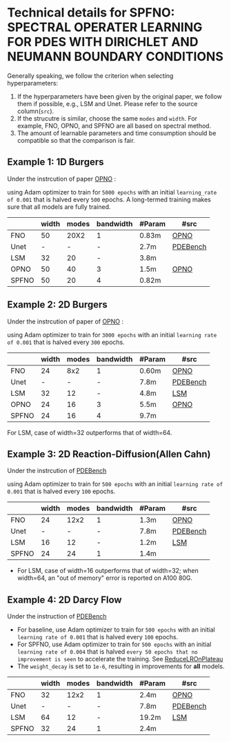 # Technical details for SPFNO: SPECTRAL OPERATER LEARNING FOR PDES WITH DIRICHLET AND NEUMANN BOUNDARY CONDITIONS

Generally speaking, we follow the criterion when selecting hyperparameters:

1. If the hyperparameters have been given by the original paper, we follow them if possible, e.g., LSM and Unet. Please refer to the source column(`src`).
2. If the strucutre is similar, choose the same `modes` and `width`. For example, FNO, OPNO, and SPFNO are all based on spectral method.
3. The amount of learnable parameters and time consumption should be compatible so that the comparison is fair.

## Example 1: 1D Burgers
Under the instrcution of paper [OPNO](https://github.com/liu-ziyuan-math/spectral_operator_learning) : 

using Adam optimizer to train for `5000 epochs` with an initial `learning_rate of 0.001` that is halved every `500` epochs. A long-termed training makes sure that all models are fully trained.

|       | width | modes | bandwidth | #Param | #src |
|-------|-------|-------|-----------|--------|---|
| FNO   | 50    | 20X2  | 1         | 0.83m  | [OPNO](https://github.com/liu-ziyuan-math/spectral_operator_learning) |
| Unet  | -     | -     | -         | 2.7m   | [PDEBench](https://github.com/pdebench/PDEBench) |
| LSM   | 32    | 20    | -         | 3.8m   |  |
| OPNO  | 50    | 40    | 3         | 1.5m   | [OPNO](https://github.com/liu-ziyuan-math/spectral_operator_learning) |
| SPFNO | 50    | 20    | 4         | 0.82m  |   |

## Example 2: 2D Burgers
Under the instrcution of paper of [OPNO](https://github.com/liu-ziyuan-math/spectral_operator_learning) : 

using Adam optimizer to train for `3000 epochs` with an initial `learning rate of 0.001` that is halved every `300` epochs.

|       | width | modes | bandwidth | #Param | #src |
|-------|-------|-------|-----------|--------|---|
| FNO   | 24    | 8x2  | 1         | 0.60m  | [OPNO](https://github.com/liu-ziyuan-math/spectral_operator_learning) |
| Unet  | -     | -     | -         | 7.8m   | [PDEBench](https://github.com/pdebench/PDEBench) |
| LSM   | 32    | 12    | -         | 4.8m   | [LSM](https://github.com/thuml/Latent-Spectral-Models) |
| OPNO  | 24    | 16    | 3         | 5.5m   | [OPNO](https://github.com/liu-ziyuan-math/spectral_operator_learning) |
| SPFNO | 24    | 16    | 4         | 9.7m  |   |

For LSM, case of width=32 outperforms that of width=64.

## Example 3: 2D Reaction-Diffusion(Allen Cahn)
Under the instrcution of [PDEBench](https://github.com/pdebench/PDEBench/blob/main/pdebench/models/config/args/config_diff-react.yaml)

using Adam optimizer to train for `500 epochs` with an initial `learning rate of 0.001` that is halved every `100` epochs.

|       | width | modes | bandwidth | #Param | #src |
|-------|-------|-------|-----------|--------|---|
| FNO   | 24    | 12x2  | 1         | 1.3m  | [OPNO](https://github.com/liu-ziyuan-math/spectral_operator_learning) |
| Unet  | -     | -     | -         | 7.8m   | [PDEBench](https://github.com/pdebench/PDEBench) |
| LSM   | 16    | 12    | -         | 1.2m   | [LSM](https://github.com/thuml/Latent-Spectral-Models) |
| SPFNO | 24    | 24    | 1         | 1.4m  |   |

- For LSM, case of width=16 outperforms that of width=32; when width=64, an "out of memory" error is reported on A100 80G.

## Example 4: 2D Darcy Flow
Under the instruction of [PDEBench](https://github.com/pdebench/PDEBench/blob/main/pdebench/models/config/config_darcy.yaml)

- For baseline, use Adam optimizer to train for `500 epochs` with an initial `learning rate of 0.001` that is halved every `100` epochs.
- For SPFNO, use Adam optimizer to train for `500 epochs` with an initial `learning rate of 0.004` that is halved `every 50 epochs that no improvement is seen` to accelerate the training. See [ReduceLROnPlateau](https://pytorch.org/docs/stable/generated/torch.optim.lr_scheduler.ReduceLROnPlateau.html)
- The `weight_decay` is set to `1e-6`, resulting in improvements for **all** models.

|       | width | modes | bandwidth | #Param | #src |
|-------|-------|-------|-----------|--------|---|
| FNO   | 32    | 12x2  | 1         | 2.4m  | [OPNO](https://github.com/liu-ziyuan-math/spectral_operator_learning) |
| Unet  | -     | -     | -         | 7.8m   | [PDEBench](https://github.com/pdebench/PDEBench) |
| LSM   | 64    | 12    | -         | 19.2m   | [LSM](https://github.com/thuml/Latent-Spectral-Models) |
| SPFNO | 32    | 24    | 1         | 2.4m  |   |
